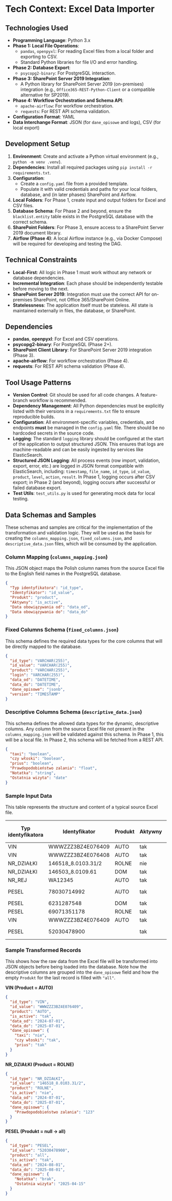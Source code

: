 # Tech Context: Excel Data Importer

## Technologies Used
- **Programming Language**: Python 3.x
- **Phase 1: Local File Operations**:
  - `pandas`, `openpyxl`: For reading Excel files from a local folder and exporting to CSV.
  - Standard Python libraries for file I/O and error handling.
- **Phase 2: Database Export**:
  - `psycopg2-binary`: For PostgreSQL interaction.
- **Phase 3: SharePoint Server 2019 Integration**:
  - A Python library for SharePoint Server 2019 (on-premises) integration (e.g., `Office365-REST-Python-Client` or a compatible alternative for SP2019).
- **Phase 4: Workflow Orchestration and Schema API**:
  - `apache-airflow`: For workflow orchestration.
  - `requests`: For REST API schema validation.
- **Configuration Format**: YAML
- **Data Interchange Format**: JSON (for `dane_opisowe` and logs), CSV (for local export)

## Development Setup
1.  **Environment**: Create and activate a Python virtual environment (e.g., `python -m venv .venv`).
2.  **Dependencies**: Install all required packages using `pip install -r requirements.txt`.
3.  **Configuration**:
    - Create a `config.yaml` file from a provided template.
    - Populate it with valid credentials and paths for your local folders, database, and (in later phases) SharePoint and Airflow.
4.  **Local Folders**: For Phase 1, create input and output folders for Excel and CSV files.
5.  **Database Schema**: For Phase 2 and beyond, ensure the `blacklist.entity` table exists in the PostgreSQL database with the correct schema.
6.  **SharePoint Folders**: For Phase 3, ensure access to a SharePoint Server 2019 document library.
7.  **Airflow (Phase 4)**: A local Airflow instance (e.g., via Docker Compose) will be required for developing and testing the DAG.

## Technical Constraints
- **Local-First**: All logic in Phase 1 must work without any network or database dependencies.
- **Incremental Integration**: Each phase should be independently testable before moving to the next.
- **SharePoint Server 2019**: Integration must use the correct API for on-premises SharePoint, not Office 365/SharePoint Online.
- **Statelessness**: The application itself must be stateless. All state is maintained externally in files, the database, or SharePoint.

## Dependencies
- **pandas**, **openpyxl**: For Excel and CSV operations.
- **psycopg2-binary**: For PostgreSQL (Phase 2+).
- **SharePoint Client Library**: For SharePoint Server 2019 integration (Phase 3).
- **apache-airflow**: For workflow orchestration (Phase 4).
- **requests**: For REST API schema validation (Phase 4).

## Tool Usage Patterns
- **Version Control**: Git should be used for all code changes. A feature-branch workflow is recommended.
- **Dependency Management**: All Python dependencies must be explicitly listed with their versions in a `requirements.txt` file to ensure reproducible builds.
- **Configuration**: All environment-specific variables, credentials, and endpoints **must** be managed in the `config.yaml` file. There should be no hardcoded secrets in the source code.
- **Logging**: The standard `logging` library should be configured at the start of the application to output structured JSON. This ensures that logs are machine-readable and can be easily ingested by services like ElasticSearch.
- **Structured JSON Logging**: All process events (row import, validation, export, error, etc.) are logged in JSON format compatible with ElasticSearch, including: `timestamp`, `file_name`, `id_type`, `id_value`, `product`, `level`, `action`, `result`. In Phase 1, logging occurs after CSV export; in Phase 2 (and beyond), logging occurs after successful or failed database export.
- **Test Utils**: `test_utils.py` is used for generating mock data for local testing.

## Data Schemas and Samples

These schemas and samples are critical for the implementation of the transformation and validation logic. They will be used as the basis for creating the `columns_mapping.json`, `fixed_columns.json`, and `descriptive_data.json` files, which will be consumed by the application.

### Column Mapping (`columns_mapping.json`)
This JSON object maps the Polish column names from the source Excel file to the English field names in the PostgreSQL database.

```json
{
  "Typ identyfikatora": "id_type",
  "Identyfikator": "id_value",
  "Produkt": "product",
  "Aktywny": "is_active",
  "Data obowiązywania od": "data_od",
  "Data obowiązywania do": "data_do"
}
```

### Fixed Columns Schema (`fixed_columns.json`)
This schema defines the required data types for the core columns that will be directly mapped to the database.

```json
{
  "id_type": "VARCHAR(255)",
  "id_value": "VARCHAR(255)",
  "product": "VARCHAR(255)",
  "login": "VARCHAR(255)",
  "data_od": "DATETIME",
  "data_do": "DATETIME",
  "dane_opisowe": "jsonb",
  "version": "TIMESTAMP"
}
```

### Descriptive Columns Schema (`descriptive_data.json`)
This schema defines the allowed data types for the dynamic, descriptive columns. Any column from the source Excel file not present in the `columns_mapping.json` will be validated against this schema. In Phase 1, this will be a local file. In Phase 2, this schema will be fetched from a REST API.

```json
{
  "taxi": "boolean",
  "czy włoski": "boolean",
  "prius": "boolean",
  "Prawdopodobieństwo zalania": "float",
  "Notatka": "string",
  "Ostatnia wizyta": "date"
}
```

### Sample Input Data
This table represents the structure and content of a typical source Excel file.

| Typ identyfikatora | Identyfikator       | Produkt | Aktywny | Data obowiązywania od | Data obowiązywania do | taxi | czy włoski | prius | Prawdopodobieństwo zalania | Notatka | Ostatnia wizyta |
|--------------------|---------------------|---------|---------|------------------------|------------------------|------|------------|--------|-----------------------------|---------|------------------|
| VIN                | WWWZZZ3BZ4E076409   | AUTO    | tak     | 2024-07-01             | 2025-07-01             | nie  | nie        | nie    |                             |         |                  |
| VIN                | WWWZZZ3BZ4E076408   | AUTO    | tak     | 2024-07-01             | 2025-07-01             | nie  | tak        | tak    |                             |         |                  |
| NR_DZIAŁKI         | 146518_8.0103.31/2  | ROLNE   | nie     | 2024-07-01             | 2025-07-01             |      |            |        | 123                         |         |                  |
| NR_DZIAŁKI         | 146503_8.0109.61    | DOM     | tak     | 2024-07-01             | 2025-07-01             |      |            |        |                             |         |                  |
| NR_REJ             | WA12345             | AUTO    | tak     | 2024-07-01             | 2025-07-01             | tak  | tak        | tak    |                             |         |                  |
| PESEL              | 78030714992         | AUTO    | tak     | 2024-07-01             | 2025-07-01             |      |            |        |                             |         | 2025-07-01       |
| PESEL              | 6231287548          | DOM     | tak     | 2024-07-01             | 2025-07-01             |      |            |        |                             |         |                  |
| PESEL              | 69071351178         | ROLNE   | tak     | 2024-07-01             | 2025-07-01             |      |            |        |                             |         |                  |
| VIN                | WWWZZZ3BZ4E076409   | AUTO    | tak     | 2024-07-01             | 2025-07-01             | tak  | tak        | tak    |                             |         |                  |
| PESEL              | 52030478900         |         | tak     | 2024-08-01             | 2025-08-01             |      |            |        |                             | brak    | 2025-04-15       |

### Sample Transformed Records
This shows how the raw data from the Excel file will be transformed into JSON objects before being loaded into the database. Note how the descriptive columns are grouped into the `dane_opisowe` field and how the empty `Produkt` for the last record is filled with `"all"`.

**VIN (Product = AUTO)**
```json
{
  "id_type": "VIN",
  "id_value": "WWWZZZ3BZ4E076409",
  "product": "AUTO",
  "is_active": "tak",
  "data_od": "2024-07-01",
  "data_do": "2025-07-01",
  "dane_opisowe": {
    "taxi": "nie",
    "czy włoski": "tak",
    "prius": "tak"
  }
}
```

**NR_DZIAŁKI (Product = ROLNE)**
```json
{
  "id_type": "NR_DZIAŁKI",
  "id_value": "146518_8.0103.31/2",
  "product": "ROLNE",
  "is_active": "nie",
  "data_od": "2024-07-01",
  "data_do": "2025-07-01",
  "dane_opisowe": {
    "Prawdopodobieństwo zalania": "123"
  }
}
```

**PESEL (Produkt = null → all)**
```json
{
  "id_type": "PESEL",
  "id_value": "52030478900",
  "product": "all",
  "is_active": "tak",
  "data_od": "2024-08-01",
  "data_do": "2025-08-01",
  "dane_opisowe": {
    "Notatka": "brak",
    "Ostatnia wizyta": "2025-04-15"
  }
}
``` 